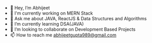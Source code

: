 - 👋 Hey, I’m Abhijeet
- 🔭 I'm currently working on MERN Stack
- 💭 Ask me about JAVA, ReactJS & Data Structures and Algorithms
- 🌱 I’m currently learning DSA(JAVA)
- 👯 I’m looking to collaborate on Development Based Projects
- 📫 How to reach me abhijeetgupta989@gmail.com 
<!---
auraticabhi/auraticabhi is a ✨ special ✨ repository because its `README.md` (this file) appears on your GitHub profile.
You can click the Preview link to take a look at your changes.
--->

